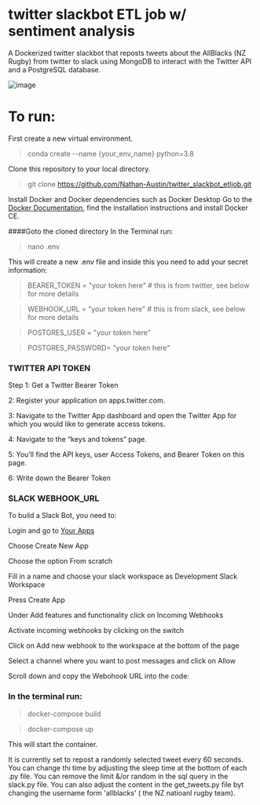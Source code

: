# twitter slackbot ETL job w/ sentiment analysis
A Dockerized twitter slackbot that reposts tweets about the AllBlacks (NZ Rugby) from twitter to slack using MongoDB to interact with the Twitter API and a PostgreSQL database.

![image](https://user-images.githubusercontent.com/105222741/216148400-a96b278a-2a97-4796-b58c-cb05f5ae8d85.png)



# To run:
First create a new virtual environment.
> conda create --name {your_env_name} python=3.8

Clone this repository to your local directory.
> git clone https://github.com/Nathan-Austin/twitter_slackbot_etljob.git

Install Docker and Docker dependencies such as Docker Desktop
Go to the [Docker Documentation](https://docs.docker.com/), find the installation instructions and install Docker CE.

####Goto the cloned directory 
In the Terminal run:

> nano .env

This will create a new .env file and inside this you need to add your secret information:

> BEARER_TOKEN = "your token here"   # this is from twitter, see below for more details

> WEBHOOK_URL =  "your token here"   # this is from slack, see below for more details

> POSTGRES_USER = "your token here"

> POSTGRES_PASSWORD=  "your token here"


### TWITTER API TOKEN

Step 1: Get a Twitter Bearer Token

2: Register your application on apps.twitter.com.

3: Navigate to the Twitter App dashboard and open the Twitter App for which you would like to generate access tokens.

4: Navigate to the “keys and tokens” page.

5: You’ll find the API keys, user Access Tokens, and Bearer Token on this page.

6: Write down the Bearer Token


### SLACK WEBHOOK_URL


To build a Slack Bot, you need to:

Login and go to [Your Apps](https://api.slack.com/apps)

Choose Create New App

Choose the option From scratch

Fill in a name and choose your slack workspace as Development Slack Workspace

Press Create App

Under Add features and functionality click on Incoming Webhooks

Activate incoming webhooks by clicking on the switch

Click on Add new webhook to the workspace at the bottom of the page

Select a channel where you want to post messages and click on Allow

Scroll down and copy the Webohook URL into the code:
  

### In the terminal run:

> docker-compose build

> docker-compose up

This will start the container. 

It is currently set to repost a randomly selected tweet every 60 seconds. You can change thi time by adjusting the sleep time at the 
bottom of each .py file.
You can remove the limit &/or random in the sql query in the slack.py file.
You can also adjust the content in the get_tweets.py file byt changing the username form 'allblacks' ( the NZ natioanl rugby team).




